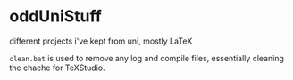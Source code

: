 # oddUniStuff
 different projects i've kept from uni, mostly LaTeX
 
 `clean.bat` is used to remove any log and compile files, essentially cleaning the chache for TeXStudio.

